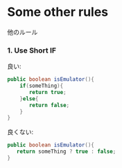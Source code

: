 # Some other rules

他のルール

### 1. Use Short IF

良い:

```java
public boolean isEmulator(){
    if(someThing){
       return true;  
    }else{
       return false;
    }
}
```

良くない:

```java
public boolean isEmulator(){
   return someThing ? true : false;
}
```
